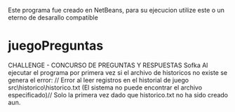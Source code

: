 Este programa fue creado en NetBeans, para su ejecucion utilize este o un eterno de desarallo compatible
# juegoPreguntas
CHALLENGE - CONCURSO DE PREGUNTAS Y RESPUESTAS Sofka
Al ejecutar el programa por primera vez si el archivo de historicos no existe se genera el error:
// Error al leer registros en el historial de juego src\historico\historico.txt (El sistema no puede encontrar el archivo especificado)//
Solo la primera vez dado que historico.txt no ha sido creado aun.
